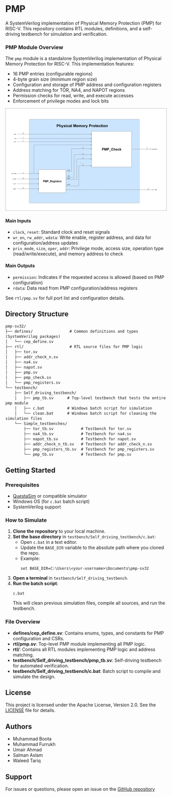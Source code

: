 
# PMP

A SystemVerilog implementation of Physical Memory Protection (PMP) for RISC-V. This repository contains RTL modules, definitions, and a self-driving testbench for simulation and verification.



### PMP Module Overview


The `pmp` module is a standalone SystemVerilog implementation of Physical Memory Protection for RISC-V. This implementation features:
- 16 PMP entries (configurable regions)
- 4-byte grain size (minimum region size)
- Configuration and storage of PMP address and configuration registers
- Address matching for TOR, NA4, and NAPOT regions
- Permission checks for read, write, and execute accesses
- Enforcement of privilege modes and lock bits

![alt text](./docs/PMP.png)

#### Main Inputs
- `clock`, `reset`: Standard clock and reset signals
- `wr_en`, `rw_addr`, `wdata`: Write enable, register address, and data for configuration/address updates
- `priv_mode`, `size`, `oper`, `addr`: Privilege mode, access size, operation type (read/write/execute), and memory address to check

#### Main Outputs
- `permission`: Indicates if the requested access is allowed (based on PMP configuration)
- `rdata`: Data read from PMP configuration/address registers

See `rtl/pmp.sv` for full port list and configuration details.

## Directory Structure

```
pmp-sv32/
├── defines/                # Common definitions and types (SystemVerilog packages)
│   └── cep_define.sv
├── rtl/                    # RTL source files for PMP logic
│   ├── tor.sv
│   ├── addr_check_n.sv
│   ├── na4.sv
│   ├── napot.sv
│   ├── pmp.sv
│   ├── pmp_check.sv
│   └── pmp_registers.sv
└── testbench/
    ├── Self_driving_testbench/
    │   ├── pmp_tb.sv      # Top-level testbench that tests the entire pmp module
    │   ├── c.bat          # Windows batch script for simulation
    │   └── clean.bat      # Windows batch script for cleaning the simulation files
    └── Simple_testbenches/
        ├── tor_tb.sv            # Testbench for tor.sv
        ├── na4_tb.sv            # Testbench for na4.sv
        ├── napot_tb.sv          # Testbench for napot.sv
        ├── addr_check_n_tb.sv   # Testbench for addr_check_n.sv
        ├── pmp_registers_tb.sv  # Testbench for pmp_registers.sv
        └── pmp_tb.sv            # Testbench for pmp.sv
```

## Getting Started

### Prerequisites

- [QuestaSim](https://www.mentor.com/products/fv/questa/) or compatible simulator
- Windows OS (for `c.bat` batch script)
- SystemVerilog support

### How to Simulate

1. **Clone the repository** to your local machine.
2. **Set the base directory** in `testbench/Self_driving_testbench/c.bat`:
    - Open `c.bat` in a text editor.
    - Update the `BASE_DIR` variable to the absolute path where you cloned the repo.
    - Example:
      ```
      set BASE_DIR=C:\Users\<your-username>\Documents\pmp-sv32
      ```
3. **Open a terminal** in `testbench/Self_driving_testbench`.
4. **Run the batch script**:
    ```
    c.bat
    ```
    This will clean previous simulation files, compile all sources, and run the testbench.

### File Overview

- **defines/cep_define.sv**: Contains enums, types, and constants for PMP configuration and CSRs.
- **rtl/pmp.sv**: Top-level PMP module implementing all PMP logic.
- **rtl/**: Contains all RTL modules implementing PMP logic and address matching.
- **testbench/Self_driving_testbench/pmp_tb.sv**: Self-driving testbench for automated verification.
- **testbench/Self_driving_testbench/c.bat**: Batch script to compile and simulate the design.

## License

This project is licensed under the Apache License, Version 2.0. See the [LICENSE](LICENSE) file for details.

## Authors

- Muhammad Boota
- Muhammad Furrukh
- Umair Ahmad
- Salman Aslam
- Waleed Tariq

## Support

For issues or questions, please open an issue on the [GitHub repository](https://github.com/your-repo-url)
